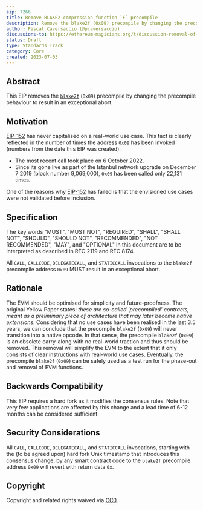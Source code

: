 ```yaml
---
eip: 7266
title: Remove BLAKE2 compression function `F` precompile
description: Remove the blake2f (0x09) precompile by changing the precompile behaviour to be a dataless revert
author: Pascal Caversaccio (@pcaversaccio)
discussions-to: https://ethereum-magicians.org/t/discussion-removal-of-ripemd-160-and-blake2f-precompiles/14857
status: Draft
type: Standards Track
category: Core
created: 2023-07-03
---
```


## Abstract

This EIP removes the [`blake2f`](./eip-152.md) (`0x09`) precompile by changing the precompile behaviour to result in an exceptional abort.

## Motivation

[EIP-152](./eip-152.md) has never capitalised on a real-world use case. This fact is clearly reflected in the number of times the address `0x09` has been invoked (numbers from the date this EIP was created):

- The most recent call took place on 6 October 2022.
- Since its gone live as part of the Istanbul network upgrade on December 7 2019 (block number 9,069,000), `0x09` has been called only 22,131 times.

One of the reasons why [EIP-152](./eip-152.md) has failed is that the envisioned use cases were not validated before inclusion.

## Specification

The key words "MUST", "MUST NOT", "REQUIRED", "SHALL", "SHALL NOT", "SHOULD", "SHOULD NOT", "RECOMMENDED", "NOT RECOMMENDED", "MAY", and "OPTIONAL" in this document are to be interpreted as described in RFC 2119 and RFC 8174.

All `CALL`, `CALLCODE`, `DELEGATECALL`, and `STATICCALL` invocations to the `blake2f` precompile address `0x09` MUST result in an exceptional abort.

## Rationale

The EVM should be optimised for simplicity and future-proofness. The original Yellow Paper states: _these are so-called 'precompiled' contracts, meant as a preliminary piece of architecture that may later become native extensions_. Considering that no use cases have been realised in the last 3.5 years, we can conclude that the precompile `blake2f` (`0x09`) will never transition into a native opcode. In that sense, the precompile `blake2f` (`0x09`) is an obsolete carry-along with no real-world traction and thus should be removed. This removal will simplify the EVM to the extent that it only consists of clear instructions with real-world use cases. Eventually, the precompile `blake2f` (`0x09`) can be safely used as a test run for the phase-out and removal of EVM functions.

## Backwards Compatibility

This EIP requires a hard fork as it modifies the consensus rules. Note that very few applications are affected by this change and a lead time of 6-12 months can be considered sufficient.

## Security Considerations

All `CALL`, `CALLCODE`, `DELEGATECALL`, and `STATICCALL` invocations, starting with the (to be agreed upon) hard fork Unix timestamp that introduces this consensus change, by any smart contract code to the `blake2f` precompile address `0x09` will revert with return data `0x`.

## Copyright

Copyright and related rights waived via [CC0](../LICENSE.md).
